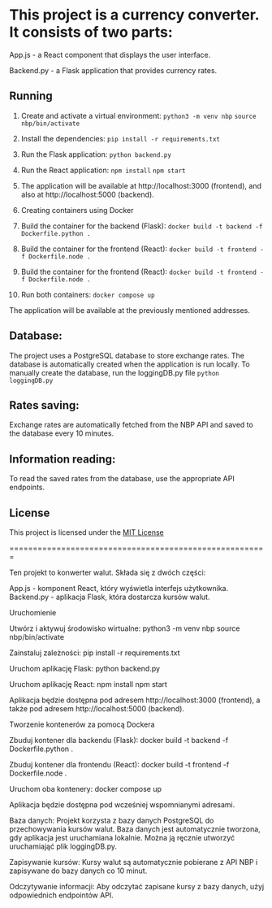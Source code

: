 # This project is a currency converter. It consists of two parts:

App.js - a React component that displays the user interface.

Backend.py - a Flask application that provides currency rates.

## Running

1. Create and activate a virtual environment:
`python3 -m venv nbp`
`source nbp/bin/activate`

2. Install the dependencies: `pip install -r requirements.txt`

3. Run the Flask application: `python backend.py`
4. Run the React application:
`npm install`
`npm start`

5. The application will be available at http://localhost:3000 (frontend), and also at http://localhost:5000 (backend).

6. Creating containers using Docker

7. Build the container for the backend (Flask): `docker build -t backend -f Dockerfile.python .`

8. Build the container for the frontend (React): `docker build -t frontend -f Dockerfile.node .`

9. Build the container for the frontend (React): `docker build -t frontend -f Dockerfile.node .`

10. Run both containers: `docker compose up`

The application will be available at the previously mentioned addresses.

## Database:
The project uses a PostgreSQL database to store exchange rates. The database is automatically created when the application is run locally. To manually create the database, run the loggingDB.py file `python loggingDB.py`

## Rates saving:
Exchange rates are automatically fetched from the NBP API and saved to the database every 10 minutes.

## Information reading:
To read the saved rates from the database, use the appropriate API endpoints.

## License

This project is licensed under the [MIT License](https://opensource.org/licenses/MIT)

=======================================================

Ten projekt to konwerter walut. Składa się z dwóch części:

App.js - komponent React, który wyświetla interfejs użytkownika.
Backend.py - aplikacja Flask, która dostarcza kursów walut.

Uruchomienie

Utwórz i aktywuj środowisko wirtualne:
python3 -m venv nbp
source nbp/bin/activate

Zainstaluj zależności:
pip install -r requirements.txt

Uruchom aplikację Flask:
python backend.py

Uruchom aplikację React:
npm install
npm start

Aplikacja będzie dostępna pod adresem http://localhost:3000 (frontend),
a także pod adresem http://localhost:5000 (backend).

Tworzenie kontenerów za pomocą Dockera

Zbuduj kontener dla backendu (Flask):
docker build -t backend -f Dockerfile.python .

Zbuduj kontener dla frontendu (React):
docker build -t frontend -f Dockerfile.node .

Uruchom oba kontenery:
docker compose up

Aplikacja będzie dostępna pod wcześniej wspomnianymi adresami.

Baza danych:
Projekt korzysta z bazy danych PostgreSQL do przechowywania kursów walut. Baza danych jest automatycznie tworzona, gdy aplikacja jest uruchamiana lokalnie. Można ją ręcznie utworzyć uruchamiająć plik loggingDB.py.

Zapisywanie kursów:
Kursy walut są automatycznie pobierane z API NBP i zapisywane do bazy danych co 10 minut.

Odczytywanie informacji:
Aby odczytać zapisane kursy z bazy danych, użyj odpowiednich endpointów API.